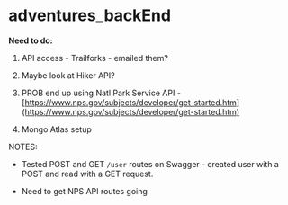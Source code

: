 # adventures_backEnd

**Need to do:**

1. API access - Trailforks - emailed them?

2. Maybe look at Hiker API?

3. PROB end up using Natl Park Service API - [https://www.nps.gov/subjects/developer/get-started.htm](https://www.nps.gov/subjects/developer/get-started.htm)

4. Mongo Atlas setup



NOTES:

- Tested POST and GET ```/user``` routes on Swagger - created user with a POST and read with a GET request.

- Need to get NPS API routes going